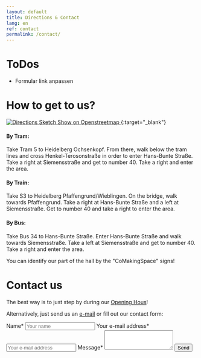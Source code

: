 ```yaml
---
layout: default
title: Directions & Contact
lang: en
ref: contact
permalink: /contact/
---
```

# ToDos
- Formular link anpassen

# How to get to us?
[![Directions Sketch](https://wiki.comakingspace.de/images/b/be/Businesscard_Map_Arrowless.svg "Directions sketch to the CoMakingSpace Heidelberg")
Show on Openstreetmap
](https://www.openstreetmap.org/?mlat=49.40833&amp;mlon=8.64655#map=19/49.40833/8.64655){:target="_blank"}

#### By Tram: 
Take Tram 5 to Heidelberg Ochsenkopf. From there, walk below the tram lines and cross Henkel-Terosonstraße in order to enter Hans-Bunte Straße. Take a right at Siemensstraße and get to number 40. Take a right and enter the area.
#### By Train: 
Take S3 to Heidelberg Pfaffengrund/Wieblingen. On the bridge, walk towards Pfaffengrund. Take a right at Hans-Bunte Straße and a left at Siemensstraße. Get to number 40 and take a right to enter the area.
#### By Bus: 
Take Bus 34 to Hans-Bunte Straße. Enter Hans-Bunte Straße and walk towards Siemensstraße. Take a left at Siemensstraße and get to number 40. Take a right and enter the area.

You can identify our part of the hall by the "CoMakingSpace" signs!

# Contact us

The best way is to just step by during our [Opening Hous](/calendar)!

Alternatively, just send us an [e-mail](mailto://info@comaking.space) or fill out our contact form:

<form id="contact-form" class="contact-form" action="//contact.comakingspace.de/?success=%2Fsuccessful-delivery&failure=%2Ffailed-to-send%2F" method="post" enctype="application/x-www-form-urlencoded">
    <label for="name">Name*</label>
    <input type="text"  id="name" name="name" placeholder="Your name" required>
    <label for="email">Your e-mail address*</label>
    <input type="email"  id="email" name="email" placeholder="Your e-mail address" required>
    <label for="message">Message*</label>
    <textarea  id="message" name="message" rows="3" required></textarea>
    <input type="submit" value="Send" />
</form>
